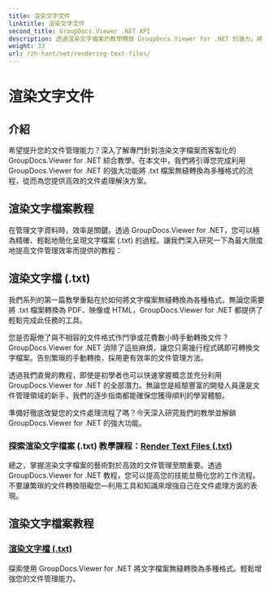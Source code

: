 ```yaml
---
title: 渲染文字文件
linktitle: 渲染文字文件
second_title: GroupDocs.Viewer .NET API
description: 透過渲染文字檔案的教學釋放 GroupDocs.Viewer for .NET 的潛力。將 .txt 檔案轉換為各種格式以增強文件管理。
weight: 33
url: /zh-hant/net/rendering-text-files/
---
```


# 渲染文字文件

## 介紹

希望提升您的文件管理能力？深入了解專門針對渲染文字檔案而客製化的 GroupDocs.Viewer for .NET 綜合教學。在本文中，我們將引導您完成利用 GroupDocs.Viewer for .NET 的強大功能將 .txt 檔案無縫轉換為多種格式的流程，從而為您提供高效的文件處理解決方案。

## 渲染文字檔案教程

在管理文字資料時，效率是關鍵。透過 GroupDocs.Viewer for .NET，您可以極為精確、輕鬆地簡化呈現文字檔案 (.txt) 的過程。讓我們深入研究一下為最大限度地提高文件管理效率而提供的教程：

## 渲染文字檔 (.txt)

我們系列的第一篇教學重點在於如何將文字檔案無縫轉換為各種格式。無論您需要將 .txt 檔案轉換為 PDF、映像或 HTML，GroupDocs.Viewer for .NET 都提供了輕鬆完成此任務的工具。 

您是否厭倦了與不相容的文件格式作鬥爭或花費數小時手動轉換文件？ GroupDocs.Viewer for .NET 消除了這些麻煩，讓您只需幾行程式碼即可轉換文字檔案。告別繁瑣的手動轉換，採用更有效率的文件管理方法。

透過我們直覺的教程，即使是初學者也可以快速掌握概念並充分利用 GroupDocs.Viewer for .NET 的全部潛力。無論您是經驗豐富的開發人員還是文件管理領域的新手，我們的逐步指南都能確保您獲得順利的學習體驗。

準備好徹底改變您的文件處理流程了嗎？今天深入研究我們的教學並解鎖 GroupDocs.Viewer for .NET 的強大功能。

### 探索渲染文字檔案 (.txt) 教學課程：[Render Text Files (.txt)](./render-txt/)

總之，掌握渲染文字檔案的藝術對於高效的文件管理至關重要。透過 GroupDocs.Viewer for .NET 教程，您可以提高您的技能並簡化您的工作流程。不要讓繁瑣的文件轉換阻礙您—利用工具和知識來增強自己在文件處理方面的表現。
## 渲染文字檔案教程
### [渲染文字檔 (.txt)](./render-txt/)
探索使用 GroupDocs.Viewer for .NET 將文字檔案無縫轉換為多種格式。輕鬆增強您的文件管理能力。